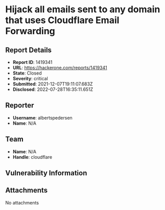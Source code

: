 # Hijack all emails sent to any domain that uses Cloudflare Email Forwarding

## Report Details
- **Report ID**: 1419341
- **URL**: https://hackerone.com/reports/1419341
- **State**: Closed
- **Severity**: critical
- **Submitted**: 2021-12-07T19:11:07.683Z
- **Disclosed**: 2022-07-28T16:35:11.651Z

## Reporter
- **Username**: albertspedersen
- **Name**: N/A

## Team
- **Name**: N/A
- **Handle**: cloudflare

## Vulnerability Information


## Attachments
No attachments
